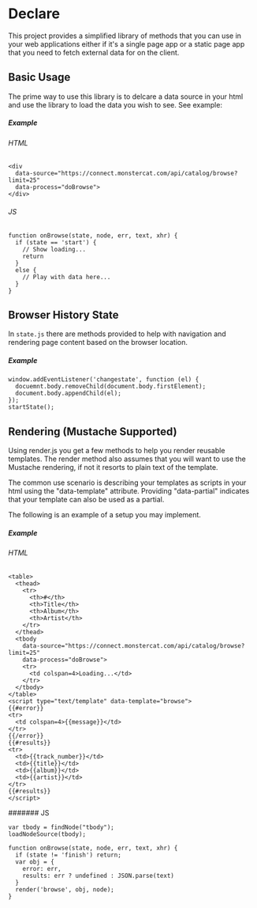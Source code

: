 # Declare

This project provides a simplified library of methods that you can use in your
web applications either if it's a single page app or a static page app that you
need to fetch external data for on the client.

## Basic Usage 

The prime way to use this library is to delcare a data source in your html and
use the library to load the data you wish to see. See example:

##### Example

###### HTML

```
<div 
  data-source="https://connect.monstercat.com/api/catalog/browse?limit=25"
  data-process="doBrowse">
</div>
```

###### JS

```
function onBrowse(state, node, err, text, xhr) {
  if (state == 'start') {
    // Show loading...
    return
  }
  else {
    // Play with data here... 
  }
}
```

## Browser History State

In `state.js` there are methods provided to help with navigation and rendering
page content based on the browser location.

##### Example

```
window.addEventListener('changestate', function (el) {
  docuemnt.body.removeChild(document.body.firstElement);
  document.body.appendChild(el);
});
startState();
```

## Rendering (Mustache Supported)

Using render.js you get a few methods to help you render reusable templates. The
render method also assumes that you will want to use the Mustache rendering, if
not it resorts to plain text of the template.

The common use scenario is describing your templates as scripts in your html using
the "data-template" attribute. Providing "data-partial" indicates that your
template can also be used as a partial.

The following is an example of a setup you may implement.

##### Example

###### HTML

```
<table>
  <thead>
    <tr>
      <th>#</th>
      <th>Title</th>
      <th>Album</th>
      <th>Artist</th>
    </tr>
  </thead>
  <tbody
    data-source="https://connect.monstercat.com/api/catalog/browse?limit=25"
    data-process="doBrowse">
    <tr>
      <td colspan=4>Loading...</td>
    </tr>
  </tbody>
</table>
<script type="text/template" data-template="browse">
{{#error}}
<tr>
  <td colspan=4>{{message}}</td>
</tr>
{{/error}}
{{#results}}
<tr>
  <td>{{track_number}}</td>
  <td>{{title}}</td>
  <td>{{album}}</td>
  <td>{{artist}}</td>
</tr>
{{#results}}
</script>
```

####### JS

```
var tbody = findNode("tbody");
loadNodeSource(tbody);

function onBrowse(state, node, err, text, xhr) {
  if (state != 'finish') return;
  var obj = {
    error: err,
    results: err ? undefined : JSON.parse(text)
  }
  render('browse', obj, node);
}
```


